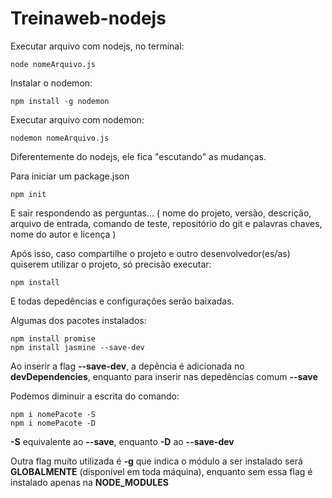 # Treinaweb-nodejs

Executar arquivo com nodejs, no terminal:

    node nomeArquivo.js

Instalar o nodemon:

    npm install -g nodemon

Executar arquivo com nodemon:

    nodemon nomeArquivo.js

Diferentemente do nodejs, ele fica "escutando" as mudanças.

Para iniciar um package.json

    npm init
   
E sair respondendo as perguntas... ( nome do projeto, versão, descrição, arquivo de entrada, comando de teste, repositório do git e palavras chaves, nome do autor e licença )   


Após isso, caso compartilhe o projeto e outro desenvolvedor(es/as) quiserem utilizar o projeto, só precisão executar:

    npm install

E todas depedências e configurações serão baixadas.

Algumas dos pacotes instalados:

    npm install promise
    npm install jasmine --save-dev

Ao inserir a flag **--save-dev**, a depência é adicionada no **devDependencies**, enquanto para inserir nas depedências comum **--save**

Podemos diminuir a escrita do comando:

    npm i nomePacote -S
    npm i nomePacote -D

**-S** equivalente ao **--save**, enquanto **-D** ao **--save-dev**

Outra flag muito utilizada é **-g** que indica o módulo a ser instalado será **GLOBALMENTE** (disponível em toda máquina), enquanto sem essa flag é instalado apenas na **NODE_MODULES** 

